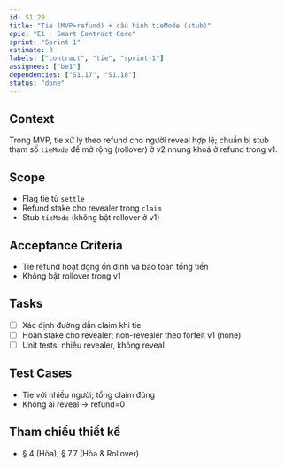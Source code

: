 ```yaml
---
id: S1.20
title: "Tie (MVP=refund) + cấu hình tieMode (stub)"
epic: "E1 - Smart Contract Core"
sprint: "Sprint 1"
estimate: 3
labels: ["contract", "tie", "sprint-1"]
assignees: ["be1"]
dependencies: ["S1.17", "S1.18"]
status: "done"
---
```


## Context
Trong MVP, tie xử lý theo refund cho người reveal hợp lệ; chuẩn bị stub tham số `tieMode` để mở rộng (rollover) ở v2 nhưng khoá ở refund trong v1.

## Scope
- Flag tie từ `settle`
- Refund stake cho revealer trong `claim`
- Stub `tieMode` (không bật rollover ở v1)

## Acceptance Criteria
- Tie refund hoạt động ổn định và bảo toàn tổng tiền
- Không bật rollover trong v1

## Tasks
- [ ] Xác định đường dẫn claim khi tie
- [ ] Hoàn stake cho revealer; non-revealer theo forfeit v1 (none)
- [ ] Unit tests: nhiều revealer, không reveal

## Test Cases
- Tie với nhiều người; tổng claim đúng
- Không ai reveal → refund=0

## Tham chiếu thiết kế
- § 4 (Hòa), § 7.7 (Hòa & Rollover)

